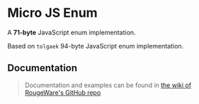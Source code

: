 Micro JS Enum
=============

A **71-byte** JavaScript enum implementation.

Based on `tolgaek` 94-byte JavaScript enum implementation.

Documentation
-------------
> Documentation and examples can be found in [the wiki of RougeWare's GitHub repo](https://github.com/RougeWare/Micro-JS-Enum/wiki)
